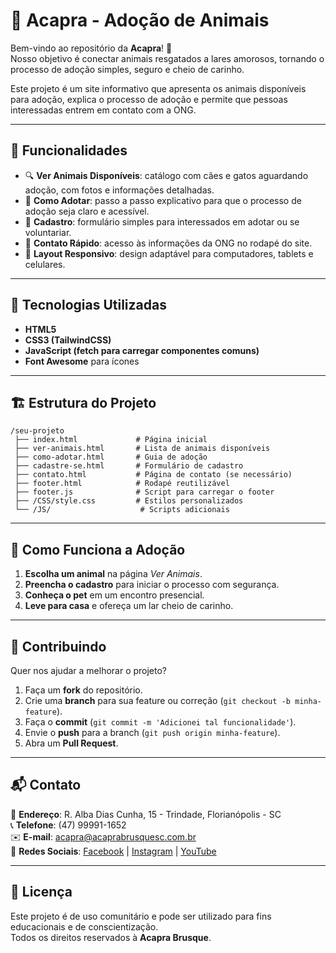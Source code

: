 # 🐾 Acapra - Adoção de Animais

Bem-vindo ao repositório da **Acapra**! 💙  
Nosso objetivo é conectar animais resgatados a lares amorosos, tornando o processo de adoção simples, seguro e cheio de carinho.

Este projeto é um site informativo que apresenta os animais disponíveis para adoção, explica o processo de adoção e permite que pessoas interessadas entrem em contato com a ONG.

---

## 📌 Funcionalidades

- 🔍 **Ver Animais Disponíveis**: catálogo com cães e gatos aguardando adoção, com fotos e informações detalhadas.  
- 📖 **Como Adotar**: passo a passo explicativo para que o processo de adoção seja claro e acessível.  
- 📝 **Cadastro**: formulário simples para interessados em adotar ou se voluntariar.  
- 📩 **Contato Rápido**: acesso às informações da ONG no rodapé do site.  
- 📱 **Layout Responsivo**: design adaptável para computadores, tablets e celulares.  

---

## 🚀 Tecnologias Utilizadas

- **HTML5**  
- **CSS3 (TailwindCSS)**  
- **JavaScript (fetch para carregar componentes comuns)**  
- **Font Awesome** para ícones  

---

## 🏗 Estrutura do Projeto

```
/seu-projeto
 ├── index.html             # Página inicial
 ├── ver-animais.html       # Lista de animais disponíveis
 ├── como-adotar.html       # Guia de adoção
 ├── cadastre-se.html       # Formulário de cadastro
 ├── contato.html           # Página de contato (se necessário)
 ├── footer.html            # Rodapé reutilizável
 ├── footer.js              # Script para carregar o footer
 ├── /CSS/style.css         # Estilos personalizados
 └── /JS/                    # Scripts adicionais
```

---

## 🐶 Como Funciona a Adoção

1. **Escolha um animal** na página *Ver Animais*.  
2. **Preencha o cadastro** para iniciar o processo com segurança.  
3. **Conheça o pet** em um encontro presencial.  
4. **Leve para casa** e ofereça um lar cheio de carinho.  

---

## 🤝 Contribuindo

Quer nos ajudar a melhorar o projeto?  
1. Faça um **fork** do repositório.  
2. Crie uma **branch** para sua feature ou correção (`git checkout -b minha-feature`).  
3. Faça o **commit** (`git commit -m 'Adicionei tal funcionalidade'`).  
4. Envie o **push** para a branch (`git push origin minha-feature`).  
5. Abra um **Pull Request**.  

---

## 📬 Contato

📍 **Endereço**: R. Alba Dias Cunha, 15 - Trindade, Florianópolis - SC  
📞 **Telefone**: (47) 99991-1652  
✉️ **E-mail**: acapra@acaprabrusquesc.com.br  
📱 **Redes Sociais**: [Facebook](#) | [Instagram](#) | [YouTube](#)

---

## 📜 Licença

Este projeto é de uso comunitário e pode ser utilizado para fins educacionais e de conscientização.  
Todos os direitos reservados à **Acapra Brusque**.
